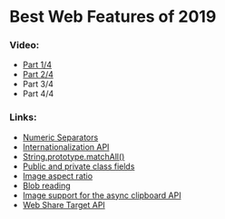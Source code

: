 # Best Web Features of 2019

### Video:

- [Part 1/4](https://www.youtube.com/watch?v=Xtmp2HbSreQ)
- [Part 2/4](https://www.youtube.com/watch?v=eCGW0FKZ1gg)
- Part 3/4
- Part 4/4


### Links:

- [Numeric Separators](https://v8.dev/features/numeric-separators)
- [Internationalization API](https://developer.mozilla.org/en-US/docs/Web/JavaScript/Reference/Global_Objects/Intl)
- [String.prototype.matchAll()](https://developer.mozilla.org/en-US/docs/Web/JavaScript/Reference/Global_Objects/String/matchAll)
- [Public and private class fields](https://v8.dev/features/class-fields)
- [Image aspect ratio](https://developer.mozilla.org/en-US/docs/Web/Media/images/aspect_ratio_mapping)
- [Blob reading](https://developer.mozilla.org/en-US/docs/Web/API/Blob/text)
- [Image support for the async clipboard API](https://web.dev/image-support-for-async-clipboard/)
- [Web Share Target API](https://web.dev/web-share-target/)